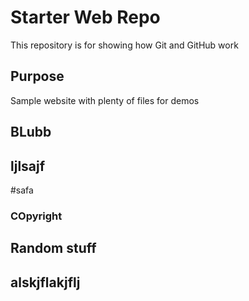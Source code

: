 # Starter Web Repo

This repository is for showing how Git and GitHub work

## Purpose

Sample website with plenty of files for demos
## BLubb

## ljlsajf

#safa

### COpyright

## Random stuff

## alskjflakjflj
